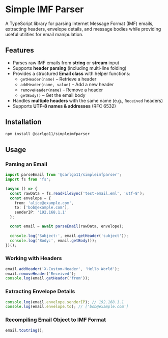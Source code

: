 # Simple IMF Parser

A TypeScript library for parsing Internet Message Format (IMF) emails, extracting headers, envelope details, and message bodies while providing useful utilities for email manipulation.

## Features
- Parses raw IMF emails from **string** or **stream** input
- Supports **header parsing** (including multi-line folding)
- Provides a structured **Email class** with helper functions:
  - `getHeader(name)` – Retrieve a header
  - `addHeader(name, value)` – Add a new header
  - `removeHeader(name)` – Remove a header
  - `getBody()` – Get the email body
- Handles **multiple headers** with the same name (e.g., `Received` headers)
- Supports **UTF-8 names & addresses** (RFC 6532)

## Installation
```sh
npm install @carlgo11/simpleimfparser
```

## Usage

### Parsing an Email
```ts
import parseEmail from '@carlgo11/simpleimfparser';
import fs from 'fs';

(async () => {
  const rawData = fs.readFileSync('test-email.eml', 'utf-8');
  const envelope = {
    from: 'alice@example.com',
    to: ['bob@example.com'],
    senderIP: '192.168.1.1'
  };

  const email = await parseEmail(rawData, envelope);
  
  console.log('Subject:', email.getHeader('subject'));
  console.log('Body:', email.getBody());
})();
```

### Working with Headers
```ts
email.addHeader('X-Custom-Header', 'Hello World');
email.removeHeader('Received');
console.log(email.getHeader('from'));
```

### Extracting Envelope Details
```ts
console.log(email.envelope.senderIP); // 192.168.1.1
console.log(email.envelope.to); // ['bob@example.com']
```

### Recompiling Email Object to IMF Format
```ts
email.toString();
```